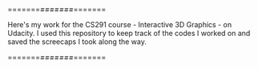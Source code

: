 =======***=======***=======

Here's my work for the CS291 course - Interactive 3D Graphics - on Udacity. I used this repository to keep track of the codes I worked on and saved the screecaps I took along the way.

=======***=======***=======